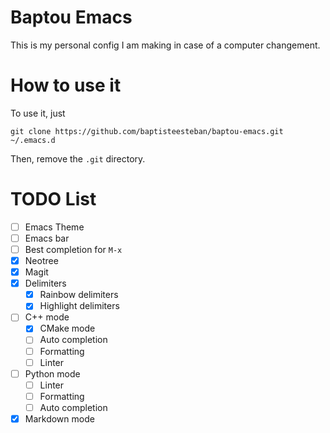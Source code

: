 # Baptou Emacs

This is my personal config I am making in case of a computer changement.

# How to use it

To use it, just
```
git clone https://github.com/baptisteesteban/baptou-emacs.git ~/.emacs.d
```
Then, remove the `.git` directory.

# TODO List

* [ ] Emacs Theme
* [ ] Emacs bar
* [ ] Best completion for `M-x`
* [X] Neotree
* [X] Magit
* [X] Delimiters
  * [X] Rainbow delimiters
  * [X] Highlight delimiters
* [ ] C++ mode
  * [X] CMake mode
  * [ ] Auto completion
  * [ ] Formatting
  * [ ] Linter
* [ ] Python mode
  * [ ] Linter
  * [ ] Formatting
  * [ ] Auto completion
* [X] Markdown mode
